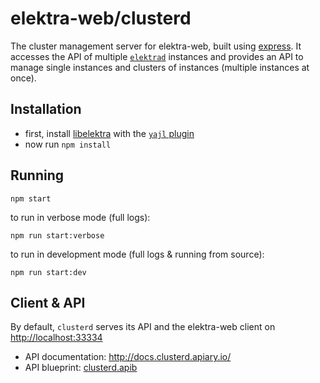 # elektra-web/clusterd

The cluster management server for elektra-web, built using
[express](https://expressjs.com/). It accesses the API of multiple
[`elektrad`](../elektrad/) instances and provides an API to manage single
instances and clusters of instances (multiple instances at once).


## Installation

 * first, install [libelektra](https://libelektra.org/) with the [`yajl` plugin](http://tree.libelektra.org/src/plugins/yajl/)
 * now run `npm install`


## Running

```
npm start
```

to run in verbose mode (full logs):

```
npm run start:verbose
```

to run in development mode (full logs & running from source):

```
npm run start:dev
```


## Client & API

By default, `clusterd` serves its API and the elektra-web client on
[http://localhost:33334](http://localhost:33334)

 - API documentation: http://docs.clusterd.apiary.io/
 - API blueprint: [clusterd.apib](http://tree.libelektra.org/doc/api_blueprints/clusterd.apib)
